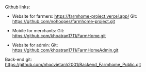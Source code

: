 Github links:

- Website for farmers: https://farmhome-project.vercel.app/
Git: https://github.com/nohoopes/farmhome-project.git

- Mobile for merchants: 
Git: https://github.com/khoatran1711/FarmHome.git

- Website for admin:
Git: https://github.com/khoatran1711/FarmHomeAdmin.git

Back-end git: https://github.com/nhocvietanh2001/Backend_Farmhome_Public.git